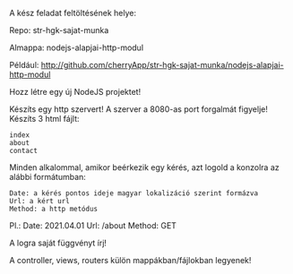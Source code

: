 
A kész feladat feltöltésének helye:

Repo: str-hgk-sajat-munka

Almappa: nodejs-alapjai-http-modul

Például: http://github.com/cherryApp/str-hgk-sajat-munka/nodejs-alapjai-http-modul

Hozz létre egy új NodeJS projektet!


Készíts egy http szervert! A szerver a 8080-as port forgalmát figyelje! Készíts 3 html fájlt:

    index
    about
    contact

Minden alkalommal, amikor beérkezik egy kérés, azt logold a konzolra az alábbi formátumban:

    Date: a kérés pontos ideje magyar lokalizáció szerint formázva
    Url: a kért url
    Method: a http metódus

Pl.: Date: 2021.04.01 Url: /about Method: GET

A logra saját függvényt írj!

A controller, views, routers külön mappákban/fájlokban legyenek!
